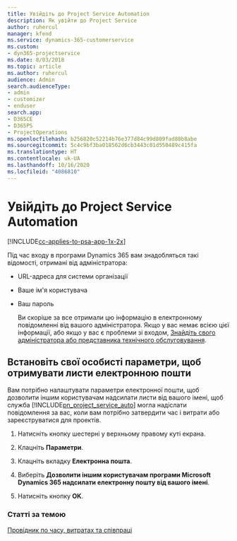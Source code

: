 ```yaml
---
title: Увійдіть до Project Service Automation
description: Як увійти до Project Service
author: ruhercul
manager: kfend
ms.service: dynamics-365-customerservice
ms.custom:
- dyn365-projectservice
ms.date: 8/03/2018
ms.topic: article
ms.author: ruhercul
audience: Admin
search.audienceType:
- admin
- customizer
- enduser
search.app:
- D365CE
- D365PS
- ProjectOperations
ms.openlocfilehash: b256820c52214b76e377d84c99d809fad88b8abe
ms.sourcegitcommit: 5c4c9bf3ba018562d6cb3443c01d550489c415fa
ms.translationtype: HT
ms.contentlocale: uk-UA
ms.lasthandoff: 10/16/2020
ms.locfileid: "4086810"
---
```

# <a name="sign-in-to-project-service-automation"></a>Увійдіть до Project Service Automation

[!INCLUDE[cc-applies-to-psa-app-1x-2x](../includes/cc-applies-to-psa-app-1x-2x.md)]

Під час входу в програми Dynamics 365 вам знадобляться такі відомості, отримані від адміністратора:  
  
- URL-адреса для системи організації  
  
- Ваше ім'я користувача  
  
- Ваш пароль  
  
  Ви скоріше за все отримали цю інформацію в електронному повідомленні від вашого адміністратора. Якщо у вас немає всією цієї інформації, або якщо у вас є проблеми зі входом, [Знайдіть свого адміністратора або представника технічного обслуговування](https://docs.microsoft.com/dynamics365/customerengagement/on-premises/basics/find-administrator-support).  
  
## <a name="set-your-personal-options-to-allow-email"></a>Встановіть свої особисті параметри, щоб отримувати листи електронною пошти  
 Вам потрібно налаштувати параметри електронної пошти, щоб дозволити іншим користувачам надсилати листи від вашого імені, щоб служба [!INCLUDE[pn_project_service_auto](../includes/pn-project-service-auto.md)] могла надіслати повідомлення за вас, коли вам потрібно затвердити час і витрати або зареєструватися для проектів.  
  
1.  Натисніть кнопку шестерні у верхньому правому куті екрана.  
  
2.  Клацніть **Параметри**.  
  
3.  Клацніть вкладку **Електронна пошта**.  
  
4.  Виберіть **Дозволити іншим користувачам програми Microsoft Dynamics 365 надсилати електронну пошту від вашого імені**.  
  
5.  Натисніть кнопку **OK**.  
  
### <a name="see-also"></a>Статті за темою  
 [Провідник по часу, витратах та співпраці](../psa/time-expense-collaboration-guide.md)
